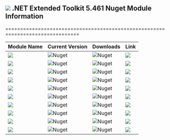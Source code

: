 ## <img src="https://github.com/Wagnerp/Krypton-NET-Version-Dashboard/blob/master/Assets/Icons/PNG/KR%2064%20%20x%2064%20Orange.png" /> .NET Extended Toolkit 5.461 Nuget Module Information

===============================================================================

| Module Name | Current Version | Downloads | Link |
|---|---|---|---|
| <img src="https://img.shields.io/badge/Module-Core-orange.svg" /> | ![Nuget](https://img.shields.io/nuget/v/KryptonExtendedToolkit5461CoreModule) | ![Nuget](https://img.shields.io/nuget/dt/KryptonExtendedToolkit5461CoreModule?color=brightgreen) |  <a href="https://www.nuget.org/packages/KryptonExtendedToolkit5461CoreModule/"><img src="https://img.shields.io/badge/Download-Link-9cf.svg" /></a> |
| <img src="https://img.shields.io/badge/Module-Colour Controls-orange.svg" /> | ![Nuget](https://img.shields.io/nuget/v/KryptonExtendedToolkit5461ExtendedColourControlsModule) | ![Nuget](https://img.shields.io/nuget/dt/KryptonExtendedToolkit5461ExtendedColourControlsModule?color=brightgreen) | <a href="https://www.nuget.org/packages/KryptonExtendedToolkit5461ExtendedColourControlsModule/"><img src="https://img.shields.io/badge/Download-Link-9cf.svg" /></a> |
| <img src="https://img.shields.io/badge/Module-Dialogs-orange.svg" /> | ![Nuget](https://img.shields.io/nuget/v/KryptonExtendedToolkit5461ExtendedDialogsModule) | ![Nuget](https://img.shields.io/nuget/dt/KryptonExtendedToolkit5461ExtendedDialogsModule?color=brightgreen) | <a href="https://www.nuget.org/packages/KryptonExtendedToolkit5461ExtendedDialogsModule/"><img src="https://img.shields.io/badge/Download-Link-9cf.svg" /></a> |
| <img src="https://img.shields.io/badge/Module-Menu & Toolbar Items-orange.svg" /> | ![Nuget](https://img.shields.io/nuget/v/KryptonExtendedToolkit5461ExtendedMenuAndToolbarItemsModule) | ![Nuget](https://img.shields.io/nuget/dt/KryptonExtendedToolkit5461ExtendedMenuAndToolbarItemsModule?color=brightgreen) |<a href="https://www.nuget.org/packages/KryptonExtendedToolkit5461ExtendedMenuAndToolbarItemsModule/"><img src="https://img.shields.io/badge/Download-Link-9cf.svg" /></a> |
| <img src="https://img.shields.io/badge/Module-Extended Standard Controls-orange" /> | ![Nuget](https://img.shields.io/nuget/v/KryptonExtendedToolkit5461ExtendedStandardControlsModule) | ![Nuget](https://img.shields.io/nuget/dt/KryptonExtendedToolkit5461ExtendedStandardControlsModule?color=brightgreen) | <a href="https://www.nuget.org/packages/KryptonExtendedToolkit5461ExtendedStandardControlsModule/"><img src="https://img.shields.io/badge/Download-Link-9cf.svg" /></a> |
| <img src="https://img.shields.io/badge/Module-Floating Menu & Toolbars-orange.svg" /> | ![Nuget](https://img.shields.io/nuget/v/KryptonExtendedToolkit5461FloatingMenuAndToolbarsModule) | ![Nuget](https://img.shields.io/nuget/dt/KryptonExtendedToolkit5461FloatingMenuAndToolbarsModule?color=brightgreen) | <a href="https://www.nuget.org/packages/KryptonExtendedToolkit5461FloatingMenuAndToolbarsModule/"><img src="https://img.shields.io/badge/Download-Link-9cf.svg" /></a> |
| <img src="https://img.shields.io/badge/Module-IO Components-orange.svg" /> | ![Nuget](https://img.shields.io/nuget/v/KryptonExtendedToolkit5461IOComponentsModule) | ![Nuget](https://img.shields.io/nuget/dt/KryptonExtendedToolkit5461IOComponentsModule?color=brightgreen) | <a href="https://www.nuget.org/packages/KryptonExtendedToolkit5461IOComponentsModule/"><img src="https://img.shields.io/badge/Download-Link-9cf.svg" /></a> |
| <img src="https://img.shields.io/badge/Module-Krypton Outlook Grid-orange.svg" /> | ![Nuget](https://img.shields.io/nuget/v/KryptonExtendedToolkit5461KryptonOutlookGridModule) | ![Nuget](https://img.shields.io/nuget/dt/KryptonExtendedToolkit5461KryptonOutlookGridModule?color=brightgreen) | <a href="https://www.nuget.org/packages/KryptonExtendedToolkit5461KryptonOutlookGridModule/"><img src="https://img.shields.io/badge/Download-Link-9cf.svg" /></a> |
| <img src="https://img.shields.io/badge/Module-Navi Suite-orange.svg" /> | ![Nuget](https://img.shields.io/nuget/v/KryptonExtendedToolkit5461NaviSuiteModule) | ![Nuget](https://img.shields.io/nuget/dt/KryptonExtendedToolkit5461NaviSuiteModule?color=brightgreen) | <a href="https://www.nuget.org/packages/KryptonExtendedToolkit5461NaviSuiteModule/"><img src="https://img.shields.io/badge/Download-Link-9cf.svg" /></a> |
| <img src="https://img.shields.io/badge/Module-Task Dialogs-orange.svg" /> | ![Nuget](https://img.shields.io/nuget/v/KryptonExtendedToolkit5461TaskDialogsModule) | ![Nuget](https://img.shields.io/nuget/dt/KryptonExtendedToolkit5461TaskDialogsModule?color=brightgreen) | <a href="https://www.nuget.org/packages/KryptonExtendedToolkit5461TaskDialogsModule/"><img src="https://img.shields.io/badge/Download-Link-9cf.svg" /></a> |